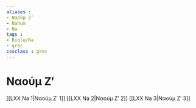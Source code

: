 ```yaml
---
aliases : 
- Ναούμ Ζʹ
- Nahum
- Na
tags : 
- Bible/Na
- grec
cssclass : grec
---
```


# Ναούμ Ζʹ

[[LXX Na 1|Ναούμ Ζʹ 1]]
[[LXX Na 2|Ναούμ Ζʹ 2]]
[[LXX Na 3|Ναούμ Ζʹ 3]]
